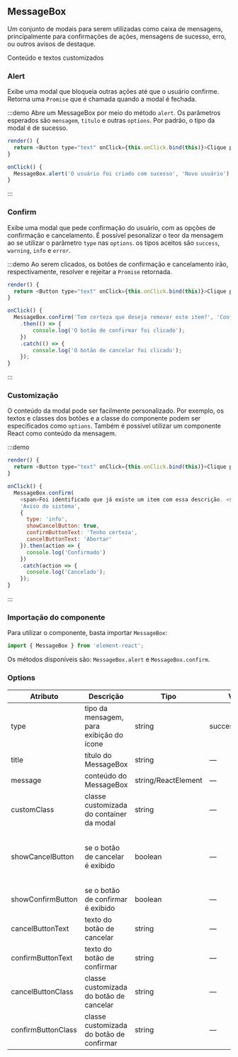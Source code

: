 ## MessageBox

Um conjunto de modais para serem utilizadas como caixa de mensagens, principalmente para confirmações de ações, mensagens de sucesso, erro, ou outros avisos de destaque.

Conteúdo e textos customizados


### Alert

Exibe uma modal que bloqueia outras ações até que o usuário confirme. Retorna uma `Promise` que é chamada quando a modal é fechada.

:::demo Abre um MessageBox por meio do método `alert`. Os parâmetros esperados são `mensagem`, `titulo` e outras `options`. Por padrão, o tipo da modal é de sucesso.

```js
render() {
  return <Button type="text" onClick={this.onClick.bind(this)}>Clique para exibir o Message Box</Button>
}

onClick() {
  MessageBox.alert('O usuário foi criado com sucesso', 'Novo usuário');
}
```
:::

### Confirm

Exibe uma modal que pede confirmação do usuário, com as opções de confirmação e cancelamento. É possível pesonalizar o teor da mensagem ao se utilizar o parâmetro `type` nas `options`. os tipos aceitos são `success`, `warning`, `info` e `error`.

:::demo Ao serem clicados, os botões de confirmação e cancelamento irão, respectivamente, resolver e rejeitar a `Promise` retornada.

```js
render() {
  return <Button type="text" onClick={this.onClick.bind(this)}>Clique para exibir o Message Box de confirmação</Button>
}

onClick() {
  MessageBox.confirm('Tem certeza que deseja remover este item?', 'Confirmação', { type: 'warning' })
    .then(() => {
        console.log('O botão de confirmar foi clicado');
    })
    .catch(() => {
        console.log('O botão de cancelar foi clicado');
    });
}
```
:::

### Customização

O conteúdo da modal pode ser facilmente personalizado. Por exemplo, os textos e classes dos botões e a classe do componente podem ser especificados como `options`. Também é possível utilizar um componente React como conteúdo da mensagem.

:::demo

```js
render() {
  return <Button type="text" onClick={this.onClick.bind(this)}>Clique para exibir o Message Box</Button>
}

onClick() {
  MessageBox.confirm(
    <span>Foi identificado que já existe um item com essa descrição. <strong>Tem certeza que deseja prosseguir?</strong></span>,
    'Aviso do sistema',
    {
      type: 'info',
      showCancelButton: true,
      confirmButtonText: 'Tenho certeza',
      cancelButtonText: 'Abortar'
    }).then(action => {
      console.log('Confirmado')
    })
    .catch(action => {
      console.log('Cancelado');
    });
}
```
:::

### Importação do componente

Para utilizar o componente, basta importar `MessageBox`:

```javascript
import { MessageBox } from 'element-react';
```

Os métodos disponíveis são: `MessageBox.alert` e `MessageBox.confirm`.

### Options

| Atributo      | Descrição          | Tipo      | Valores aceitos       | Default  |
|---------- |-------------- |---------- |--------------------------------  |-------- |
| type | tipo da mensagem, para exibição do ícone | string | success/info/warning/error | — |
| title | título do MessageBox | string | — | — |
| message | conteúdo do MessageBox | string/ReactElement | — | — |
| customClass | classe customizada do container da modal | string | — | - |
| showCancelButton | se o botão de cancelar é exibido | boolean | — | false (true quando chamado com `confirm`) |
| showConfirmButton | se o botão de confirmar é exibido | boolean | — | true |
| cancelButtonText | texto do botão de cancelar | string | — | Cancelar |
| confirmButtonText | texto do botão de confirmar | string | — | OK |
| cancelButtonClass | classe customizada do botão de cancelar  | string | — | — |
| confirmButtonClass | classe customizada do botão de confirmar | string | — | — |